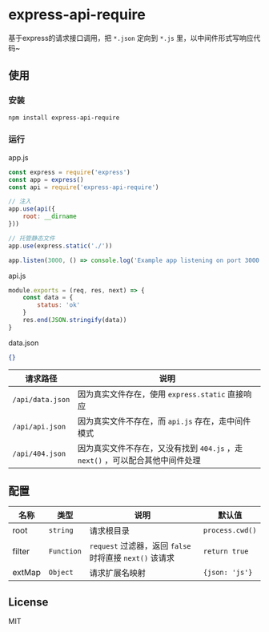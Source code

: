 # express-api-require

基于express的请求接口调用，把 `*.json` 定向到 `*.js` 里，以中间件形式写响应代码~

## 使用

### 安装

```bash
npm install express-api-require
```

### 运行

app.js

```js
const express = require('express')
const app = express()
const api = require('express-api-require')

// 注入
app.use(api({
    root: __dirname
}))

// 托管静态文件
app.use(express.static('./'))

app.listen(3000, () => console.log('Example app listening on port 3000!'))
```

api.js

```js
module.exports = (req, res, next) => {
    const data = {
        status: 'ok'
    }
    res.end(JSON.stringify(data))
}
```

data.json

```json
{}
```

请求路径 | 说明
--- | ---
`/api/data.json` | 因为真实文件存在，使用 `express.static` 直接响应
`/api/api.json` | 因为真实文件不存在，而 `api.js` 存在，走中间件模式
`/api/404.json` | 因为真实文件不存在，又没有找到 `404.js` ，走 `next()` ，可以配合其他中间件处理

## 配置

名称 | 类型 | 说明 | 默认值
--- | --- | --- | ---
root | `string` | 请求根目录 | `process.cwd()`
filter | `Function` | `request` 过滤器，返回 `false` 时将直接 `next()` 该请求 | `return true`
extMap | `Object` | 请求扩展名映射 | `{json: 'js'}`

## License
MIT
